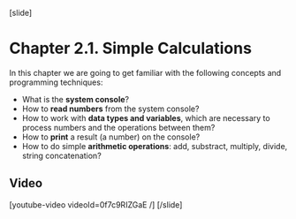 [slide]
# Chapter 2.1. Simple Calculations

In this chapter we are going to get familiar with the following concepts and programming techniques: 

- What is the **system console**?
- How to **read numbers** from the system console?
- How to work with **data types and variables**, which are necessary to process numbers and the operations between them?
- How to **print** a result (a number) on the console?
- How to do simple **arithmetic operations**:  add, substract, multiply, divide, string concatenation?

## Video

[youtube-video videoId=0f7c9RIZGaE /]
[/slide]